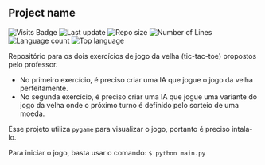 ## Project name

![Visits Badge](https://badges.pufler.dev/visits/Giatroo/MAC0425-Lista1)
![Last update](https://img.shields.io/github/last-commit/Giatroo/MAC0425-Lista1)
![Repo size](https://img.shields.io/github/repo-size/Giatroo/MAC0425-Lista1)
![Number of Lines](https://img.shields.io/tokei/lines/github/Giatroo/MAC0425-Lista1)
![Language count](https://img.shields.io/github/languages/count/Giatroo/MAC0425-Lista1)
![Top language](https://img.shields.io/github/languages/top/Giatroo/MAC0425-Lista1)

Repositório para os dois exercícios de jogo da velha (tic-tac-toe) propostos
pelo professor.

- No primeiro exercício, é preciso criar uma IA que jogue o jogo da velha
  perfeitamente.
- No segunda exercício, é preciso criar uma IA que jogue uma variante do jogo da
  velha onde o próximo turno é definido pelo sorteio de uma moeda.

Esse projeto utiliza `pygame` para visualizar o jogo, portanto é preciso
intala-lo.

Para iniciar o jogo, basta usar o comando:
`$ python main.py`
